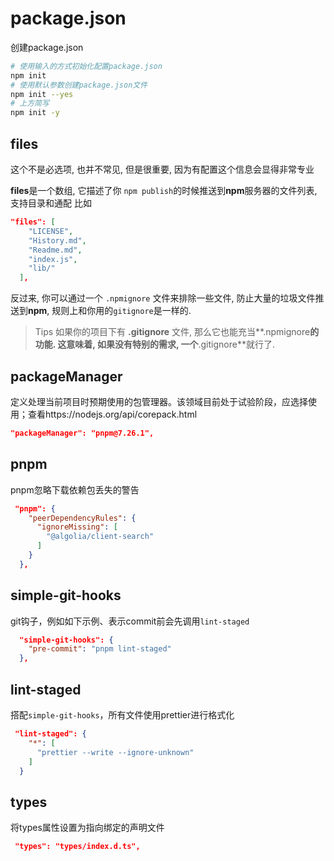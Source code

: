 # package.json

创建package.json

```sh
# 使用输入的方式初始化配置package.json
npm init
# 使用默认参数创建package.json文件
npm init --yes
# 上方简写
npm init -y
```

## files

这个不是必选项, 也并不常见, 但是很重要, 因为有配置这个信息会显得非常专业

**files**是一个数组, 它描述了你 `npm publish`的时候推送到**npm**服务器的文件列表,支持目录和通配 比如

```json
"files": [
    "LICENSE",
    "History.md",
    "Readme.md",
    "index.js",
    "lib/"
  ],
```

反过来, 你可以通过一个 `.npmignore` 文件来排除一些文件, 防止大量的垃圾文件推送到**npm**, 规则上和你用的`gitignore`是一样的.

> Tips
> 如果你的项目下有 **.gitignore** 文件, 那么它也能充当**.npmignore**的功能.
> 这意味着, 如果没有特别的需求, 一个**.gitignore**就行了.

## packageManager

定义处理当前项目时预期使用的包管理器。该领域目前处于试验阶段，应选择使用；查看https://nodejs.org/api/corepack.html

```json
"packageManager": "pnpm@7.26.1",
```

## pnpm

pnpm忽略下载依赖包丢失的警告

```json
 "pnpm": {
    "peerDependencyRules": {
      "ignoreMissing": [
        "@algolia/client-search"
      ]
    }
  },
```

## simple-git-hooks

git钩子，例如如下示例、表示commit前会先调用`lint-staged`

```json
  "simple-git-hooks": {
    "pre-commit": "pnpm lint-staged"
  },
```

## lint-staged

搭配`simple-git-hooks`，所有文件使用prettier进行格式化

```json
 "lint-staged": {
    "*": [
      "prettier --write --ignore-unknown"
    ]
  }
```

## types

将types属性设置为指向绑定的声明文件

```json
 "types": "types/index.d.ts",
```


